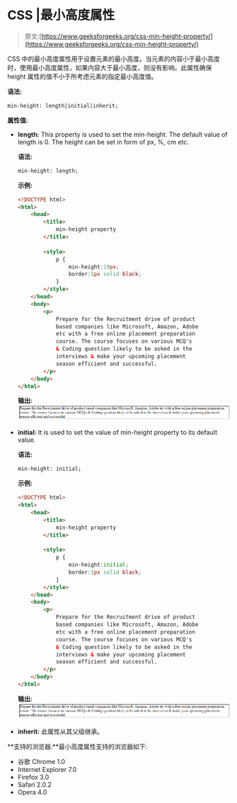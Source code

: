 # CSS |最小高度属性

> 原文:[https://www.geeksforgeeks.org/css-min-height-property/](https://www.geeksforgeeks.org/css-min-height-property/)

CSS 中的最小高度属性用于设置元素的最小高度。当元素的内容小于最小高度时，使用最小高度属性，如果内容大于最小高度，则没有影响。此属性确保 height 属性的值不小于所考虑元素的指定最小高度值。

**语法:**

```html
min-height: length|initial|inherit; 
```

**属性值:**

*   **length:** This property is used to set the min-height. The default value of length is 0\. The height can be set in form of px, %, cm etc.

    **语法:**

    ```html
    min-height: length;
    ```

    **示例:**

    ```html
    <!DOCTYPE html>
    <html>
        <head>
            <title>
                min-height property
            </title>

            <style>
                p {
                    min-height:10px;
                    border:1px solid black;
                }
            </style>
        </head>
        <body>
            <p>
                Prepare for the Recruitment drive of product
                based companies like Microsoft, Amazon, Adobe
                etc with a free online placement preparation
                course. The course focuses on various MCQ's 
                & Coding question likely to be asked in the
                interviews & make your upcoming placement 
                season efficient and successful.
            </p>
        </body>
    </html>                    
    ```

    **输出:**
    ![min height](img/13086dd7e00273f42c0140666f170ce6.png)

*   **initial:** It is used to set the value of min-height property to its default value.

    **语法:**

    ```html
    min-height: initial;
    ```

    **示例:**

    ```html
    <!DOCTYPE html>
    <html>
        <head>
            <title>
                min-height property
            </title>

            <style>
                p {
                    min-height:initial;
                    border:1px solid black;
                }
            </style>
        </head>
        <body>
            <p>
                Prepare for the Recruitment drive of product
                based companies like Microsoft, Amazon, Adobe
                etc with a free online placement preparation
                course. The course focuses on various MCQ's 
                & Coding question likely to be asked in the
                interviews & make your upcoming placement 
                season efficient and successful.
            </p>
        </body>
    </html>                    
    ```

    **输出:**
    ![min height](img/13086dd7e00273f42c0140666f170ce6.png)

*   **inherit:** 此属性从其父级继承。

**支持的浏览器:**最小高度属性支持的浏览器如下:

*   谷歌 Chrome 1.0
*   Internet Explorer 7.0
*   Firefox 3.0
*   Safari 2.0.2
*   Opera 4.0